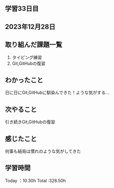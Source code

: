 ## 学習33日目
## 2023年12月28日
## 取り組んだ課題一覧
1. タイピング練習
1. Git,GitHubの復習
## わかったこと
日に日にGit,GitHubに馴染んできた！ような気がする…
## 次やること
引き続きGit,GitHubの復習
## 感じたこと
何事も結局は慣れのような気がしてきた
## 学習時間
 Today ：10.30h
 Total :328.50h
